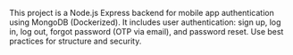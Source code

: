 <!-- Use this file to provide workspace-specific custom instructions to Copilot. For more details, visit https://code.visualstudio.com/docs/copilot/copilot-customization#_use-a-githubcopilotinstructionsmd-file -->

This project is a Node.js Express backend for mobile app authentication using MongoDB (Dockerized). It includes user authentication: sign up, log in, log out, forgot password (OTP via email), and password reset. Use best practices for structure and security.

